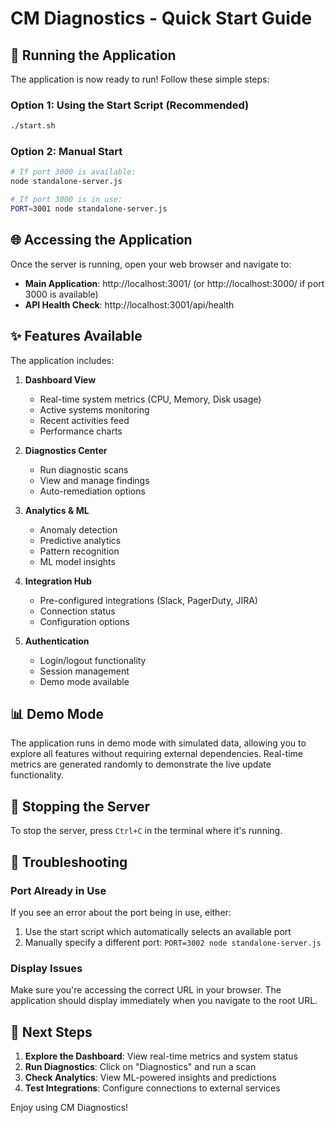 # CM Diagnostics - Quick Start Guide

## 🚀 Running the Application

The application is now ready to run! Follow these simple steps:

### Option 1: Using the Start Script (Recommended)
```bash
./start.sh
```

### Option 2: Manual Start
```bash
# If port 3000 is available:
node standalone-server.js

# If port 3000 is in use:
PORT=3001 node standalone-server.js
```

## 🌐 Accessing the Application

Once the server is running, open your web browser and navigate to:

- **Main Application**: http://localhost:3001/ (or http://localhost:3000/ if port 3000 is available)
- **API Health Check**: http://localhost:3001/api/health

## ✨ Features Available

The application includes:

1. **Dashboard View**
   - Real-time system metrics (CPU, Memory, Disk usage)
   - Active systems monitoring
   - Recent activities feed
   - Performance charts

2. **Diagnostics Center**
   - Run diagnostic scans
   - View and manage findings
   - Auto-remediation options

3. **Analytics & ML**
   - Anomaly detection
   - Predictive analytics
   - Pattern recognition
   - ML model insights

4. **Integration Hub**
   - Pre-configured integrations (Slack, PagerDuty, JIRA)
   - Connection status
   - Configuration options

5. **Authentication**
   - Login/logout functionality
   - Session management
   - Demo mode available

## 📊 Demo Mode

The application runs in demo mode with simulated data, allowing you to explore all features without requiring external dependencies. Real-time metrics are generated randomly to demonstrate the live update functionality.

## 🛑 Stopping the Server

To stop the server, press `Ctrl+C` in the terminal where it's running.

## 🔧 Troubleshooting

### Port Already in Use
If you see an error about the port being in use, either:
1. Use the start script which automatically selects an available port
2. Manually specify a different port: `PORT=3002 node standalone-server.js`

### Display Issues
Make sure you're accessing the correct URL in your browser. The application should display immediately when you navigate to the root URL.

## 🎯 Next Steps

1. **Explore the Dashboard**: View real-time metrics and system status
2. **Run Diagnostics**: Click on "Diagnostics" and run a scan
3. **Check Analytics**: View ML-powered insights and predictions
4. **Test Integrations**: Configure connections to external services

Enjoy using CM Diagnostics!